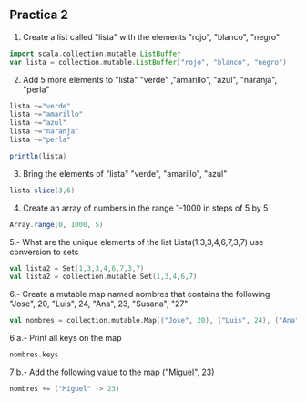 ## Practica 2

1. Create a list called "lista" with the elements "rojo", "blanco", "negro"

``` scala
import scala.collection.mutable.ListBuffer
var lista = collection.mutable.ListBuffer("rojo", "blanco", "negro")
```

2. Add 5 more elements to "lista" "verde" ,"amarillo", "azul", "naranja", "perla"

``` scala
lista +="verde"
lista +="amarillo"
lista +="azul"
lista +="naranja"
lista +="perla"

println(lista)
```

3. Bring the elements of "lista" "verde", "amarillo", "azul"

``` scala
lista slice(3,6)
```

4. Create an array of numbers in the range 1-1000 in steps of 5 by 5

``` scala
Array.range(0, 1000, 5)
```

5.- What are the unique elements of the list Lista(1,3,3,4,6,7,3,7) use conversion to sets

``` scala
val lista2 = Set(1,3,3,4,6,7,3,7)
val lista2 = collection.mutable.Set(1,3,4,6,7)
```

6.- Create a mutable map named nombres that contains the following "Jose", 20, "Luis", 24, "Ana", 23, "Susana", "27"

``` scala
val nombres = collection.mutable.Map(("Jose", 20), ("Luis", 24), ("Ana", 23), ("Susana", 27))
```

6 a.- Print all keys on the map

``` scala
nombres.keys
```

7 b.- Add the following value to the map ("Miguel", 23)
``` scala
nombres += ("Miguel" -> 23)
```
